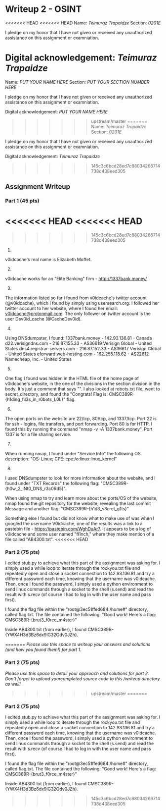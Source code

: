 # Writeup 2 - OSINT

<<<<<<< HEAD
<<<<<<< HEAD
Name: *Teimuraz Trapaidze*
Section: *0201E*

I pledge on my honor that I have not given or received any unauthorized assistance on this assignment or examniation.

Digital acknowledgement: *Teimuraz Trapaidze*
=======
Name: *PUT YOUR NAME HERE*
Section: *PUT YOUR SECTION NUMBER HERE*

I pledge on my honor that I have not given or received any unauthorized assistance on this assignment or examniation.

Digital acknowledgement: *PUT YOUR NAME HERE*
>>>>>>> upstream/master
=======
Name: *Teimuraz Trapaidze*
Section: *0201E*

I pledge on my honor that I have not given or received any unauthorized assistance on this assignment or examniation.

Digital acknowledgement: *Teimuraz Trapaidze*
>>>>>>> 145c3c6bcd28ed7c68034266714738d438eed305

## Assignment Writeup

### Part 1 (45 pts)

<<<<<<< HEAD
<<<<<<< HEAD
=======
>>>>>>> 145c3c6bcd28ed7c68034266714738d438eed305
1.
v0idcache's real name is Elizabeth Moffet.

2.
v0idcache works for an "Elite Banking" firm - http://1337bank.money/

3.
The information listed so far I found from v0idcache's twitter
account (@v0idcache), which I found by simply using usersearch.org.
I followed her twitter account to her website, where I found her email: v0idcache@protonmail.com.
The only follower on twitter account is the user Dev0id_cache (@CacheDev0id).

4.
Using DNSdumpster, I found:
1337bank.money - 142.93.136.81 - Canada
d22.verisigndns.com - 216.87.155.33 - AS36619 Verisign Global - United States
dns4.registrar-servers.com - 216.87.152.33 - AS36617 Verisign Global - United States
eforward.web-hosting.com - 162.255.118.62 - AS22612 Namecheap, Inc. - United States


5.
One flag I found was hidden in the HTML file of the home page of v0idcache's website,
in the one of the divisions in the section division in the body.
It's just a comment that says "<!-- Good find! CMSC389R-{h1dd3n_1n_plain_5ight} -->".
I also looked at robots.txt file, went to secret_directory, and found the
"Congrats! Flag is: CMSC389R-{h1ding_fil3s_in_r0bots_L0L}" flag.

6.
The open ports on the website are 22/tcp, 80/tcp, and 1337/tcp. Port 22 is for ssh - logins, file
transfers, and port forwarding. Port 80 is for HTTP. I found this by running the command
"nmap -v -A 1337bank.money".
Port 1337 is for a file sharing service.

7.
When running nmap, I found under "Service Info" the following OS description:
"OS: Linux; CPE: cpe:/o:linux:linux_kernel"

8.
I used DNSdumpster to look for more information about the website,
and I found under "TXT Records" the following flag:
"CMSC389R-{h0w_2_iNt0_DNS_r3c0Rd5}".

When using nmap to try and learn more about the ports/OS of the website,
nmap found the git repository for the website, revealing the last commit
Message and another flag: "CMSC389R-{h1d3_s3cret_g1ts}"

Something else I found but did not know what to make use of was when I googled the username
V0idcache, one of the results was a link to a pastebin file - https://pastebin.com/WghDuAr7.
It appears to be a log of v0idcache and some user named "fl1nch," where they make mention of a file called "AB4300.txt".
<<<<<<< HEAD

### Part 2 (75 pts)

I edited stub.py to achieve what this part of the assignment was asking for.
I simply used a while loop to iterate through the rockyou.txt file and repeatedly open
and close a socket connection to 142.93.136.81 and try a different password each time,
knowing that the username was v0idcache. Then, once I found the password, I simply used
a python environment to send linux commands through a socket to the shell (s.send) and
read the result with s.recv (of course I had to log in with the user name and pass first).

I found the flag file within the "root@3ec51ffed684:/home#" directory, called flag.txt.
The file contained the following: "Good work! Here's a flag: CMSC389R-{brut3_f0rce_m4ster}"

Inside AB4300.txt (from earlier), I found CMSC389R-{YWX4H3d3Bz6dx9lG32Odv0JZh}.


=======
*Please use this space to writeup your answers and solutions (and how you found them!) for part 1.*

### Part 2 (75 pts)

*Please use this space to detail your approach and solutions for part 2. Don't forget to upload yourcompleted source code to this /writeup directory as well!*
>>>>>>> upstream/master
=======

### Part 2 (75 pts)

I edited stub.py to achieve what this part of the assignment was asking for.
I simply used a while loop to iterate through the rockyou.txt file and repeatedly open
and close a socket connection to 142.93.136.81 and try a different password each time,
knowing that the username was v0idcache. Then, once I found the password, I simply used
a python environment to send linux commands through a socket to the shell (s.send) and
read the result with s.recv (of course I had to log in with the user name and pass first).

I found the flag file within the "root@3ec51ffed684:/home#" directory, called flag.txt.
The file contained the following: "Good work! Here's a flag: CMSC389R-{brut3_f0rce_m4ster}"

Inside AB4300.txt (from earlier), I found CMSC389R-{YWX4H3d3Bz6dx9lG32Odv0JZh}.


>>>>>>> 145c3c6bcd28ed7c68034266714738d438eed305
